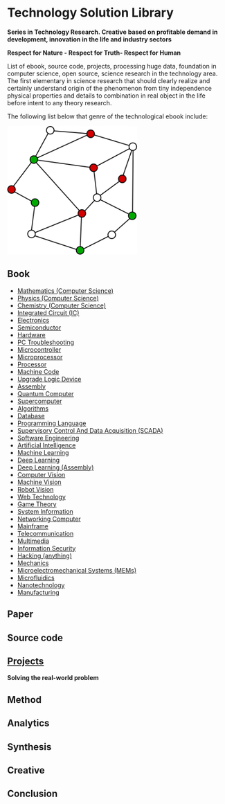 # Technology Solution Library 
__Series in Technology Research. Creative based on profitable demand in development, innovation in the life and industry sectors__

__Respect for Nature - Respect for Truth- Respect for Human__

List of ebook, source code, projects, processing huge data, foundation in computer science, open source, science research in the technology area. The first elementary in science research that should clearly realize and certainly understand origin of the phenomenon from tiny independence physical properties and details to combination in real object in the life before intent to any theory research. 

The following list below that genre of the technological ebook include:

![](./assets/image/graph.png)
## Book
+ [Mathematics (Computer Science)](./Book)
+ [Physics (Computer Science)](./Book)
+ [Chemistry (Computer Science)](./Book)
+ [Integrated Circuit (IC)](./Book)
+ [Electronics](./Book)
+ [Semiconductor](./Book)
+ [Hardware](./Book)
+ [PC Troubleshooting](./Book)
+ [Microcontroller](./Book)
+ [Microprocessor](./Book)
+ [Processor](./Book)
+ [Machine Code](./Book)
+ [Upgrade Logic Device](./Book)
+ [Assembly](./Book)
+ [Quantum Computer](./Book)
+ [Supercomputer](./Book)
+ [Algorithms](./Book)
+ [Database](./Book)
+ [Programming Language](./Book)
+ [Supervisory Control And Data Acquisition (SCADA)](./Book)
+ [Software Engineering](./Book)
+ [Artificial Intelligence](./Book)
+ [Machine Learning](./Book)
+ [Deep Learning](./Book)
+ [Deep Learning (Assembly)](./Book)
+ [Computer Vision](./Book)
+ [Machine Vision](./Book) 
+ [Robot Vision](./Book)
+ [Web Technology](./Book)
+ [Game Theory](./Book)
+ [System Information](./Book) 
+ [Networking Computer](./Book)
+ [Mainframe](./Book)
+ [Telecommunication](./Book) 
+ [Multimedia](./Book)
+ [Information Security](./Book)
+ [Hacking (anything)](./Book)
+ [Mechanics](./Book)
+ [Microelectromechanical Systems (MEMs)](./Book)
+ [Microfluidics](./Book)
+ [Nanotechnology](./Book)
+ [Manufacturing](./Book)
## Paper
## Source code
## [Projects](./Projects)
__Solving the real-world problem__
### 
## Method
## Analytics
## Synthesis
## Creative
## Conclusion
